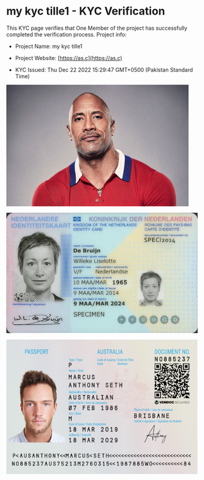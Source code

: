 # my kyc tille1 - KYC Verification
		


This KYC page verifies that One Member of the project has successfully completed the verification process. Project info:
		


- Project Name: my kyc tille1
		

- Project Website: [https://as.c](https://as.c)
		

- KYC Issued: Thu Dec 22 2022 15:29:47 GMT+0500 (Pakistan Standard Time)
		


![This is an face image](./personFace.png)
		

![This is an cnic image](./cnicImage.png)
		

![This is an passport image](./passportImage.png)
	